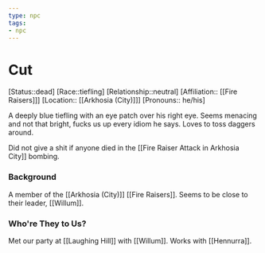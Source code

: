 ```yaml
---
type: npc
tags: 
- npc
---
```


# Cut
[Status::dead]
[Race::tiefling]
[Relationship::neutral]
[Affiliation:: [[Fire Raisers]]]
[Location:: [[Arkhosia (City)]]]
[Pronouns:: he/his]

A deeply blue tiefling with an eye patch over his right eye. Seems menacing and not that bright, fucks us up every idiom he says. Loves to toss daggers around. 

Did not give a shit if anyone died in the [[Fire Raiser Attack in Arkhosia City]] bombing. 

### Background
A member of the  [[Arkhosia (City)]] [[Fire Raisers]]. Seems to be close to their leader, [[Willum]]. 

### Who're They to Us?
Met our party at [[Laughing Hill]] with [[Willum]]. Works with [[Hennurra]].